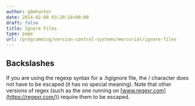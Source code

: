 ```yaml
---
author: gbmhunter
date: 2014-02-08 03:20:14+00:00
draft: false
title: Ignore Files
type: page
url: /programming/version-control-systems/mercurial/ignore-files
---
```


## Backslashes

If you are using the regexp syntax for a .hgignore file, the / character does not have to be escaped (it has no special meaning). Note that other versions of regex (such as the one running on [www.regexr.com](https://regexr.com/)) require them to be escaped.

